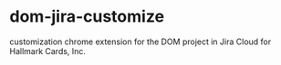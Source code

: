 # dom-jira-customize
customization chrome extension for the DOM project in Jira Cloud for Hallmark Cards, Inc.
